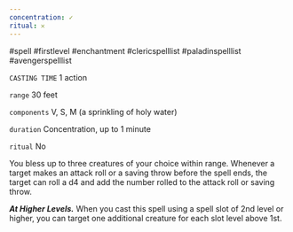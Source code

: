 ```yaml
---
concentration: ✓
ritual: 𐄂
---
```

#spell #firstlevel #enchantment #clericspelllist #paladinspelllist #avengerspelllist

`CASTING TIME`
1 action

`range`
30 feet

`components`
V, S, M (a sprinkling of holy water)

`duration`
Concentration, up to 1 minute

`ritual`
No

You bless up to three creatures of your choice within range. Whenever a target makes an attack roll or a saving throw before the spell ends, the target can roll a d4 and add the number rolled to the attack roll or saving throw.

**_At Higher Levels._** When you cast this spell using a spell slot of 2nd level or higher, you can target one additional creature for each slot level above 1st.